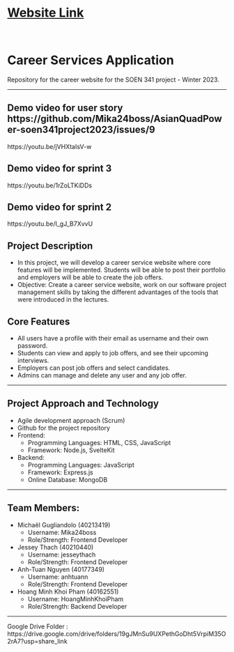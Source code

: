 # [Website Link](https://careers.happyfir.com/)
<br/>

# Career Services Application
Repository for the career website for the SOEN 341 project - Winter 2023.
<hr>

<h2>Demo video for user story https://github.com/Mika24boss/AsianQuadPower-soen341project2023/issues/9</h2>
https://youtu.be/jVHXtaIsV-w

<h2>Demo video for sprint 3</h2>
https://youtu.be/1rZoLTKiDDs

<h2>Demo video for sprint 2</h2>
https://youtu.be/I_gJ_B7XvvU

<h2>Project Description</h2> 
<ul>
  <li>In this project, we will develop a career service website where core features will be implemented. Students will be able to post their portfolio and employers will be able to create the job offers.</li>
  <li>Objective: Create a career service website, work on our software project management skills by taking the different advantages of the tools that were introduced in the lectures.</li>
</ul>

<h2>Core Features</h2>
<ul>
  <li>All users have a profile with their email as username and their own password.</li>
  <li>Students can view and apply to job offers, and see their upcoming interviews.</li>
  <li>Employers can post job offers and select candidates.</li>
  <li>Admins can manage and delete any user and any job offer.</li>
</ul>
<hr>

<h2>Project Approach and Technology</h2>
    <ul>
        <li>Agile development approach (Scrum)</li>
        <li>Github for the project repository</li>
        <li>Frontend: 
            <ul>
                <li>Programming Languages: HTML, CSS, JavaScript</li>
                <li>Framework: Node.js, SvelteKit</li>
            </ul>
        </li>
        <li>Backend: 
            <ul>
                <li>Programming Languages: JavaScript</li>
                <li>Framework: Express.js</li>
                <li>Online Database: MongoDB</li>
            </ul>
        </li>
    </ul>
<hr>

<h2>Team Members:</h2>
<ul>
    <li>Michaël Gugliandolo (40213419)
        <ul>
            <li>Username: Mika24boss</li>
            <li>Role/Strength: Frontend Developer</li>
        </ul>
    </li>
    <li>Jessey Thach (40210440)
        <ul>
            <li>Username: jesseythach</li>
            <li>Role/Strength: Frontend Developer</li>
        </ul>
    </li>
    <li>Anh-Tuan Nguyen (40177349)
        <ul>
            <li>Username: anhtuann</li>
            <li>Role/Strength: Frontend Developer</li>
        </ul>
    </li>
    <li>Hoang Minh Khoi Pham (40162551)
        <ul>
            <li>Username: HoangMinhKhoiPham</li>
            <li>Role/Strength: Backend Developer</li>
        </ul>
    </li>
</ul>
<hr>
Google Drive Folder : https://drive.google.com/drive/folders/19gJMnSu9UXPethGoDht5VrpiM35O2rA7?usp=share_link

